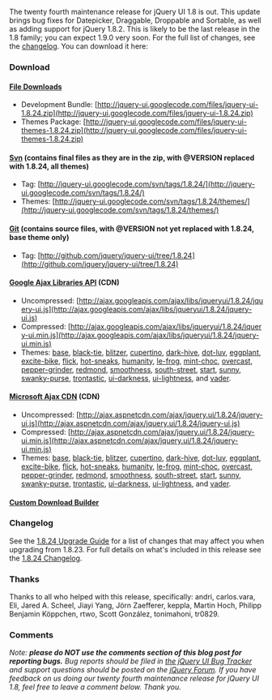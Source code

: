 The twenty fourth maintenance release for jQuery UI 1.8 is out. This
update brings bug fixes for Datepicker, Draggable, Droppable and
Sortable, as well as adding support for jQuery 1.8.2. This is likely to
be the last release in the 1.8 family; you can expect 1.9.0 very soon.
For the full list of changes, see
the [changelog](http://jqueryui.com/docs/Changelog/1.8.24). You can
download it here:

### Download

#### [File Downloads](http://code.google.com/p/jquery-ui/downloads/list)

-   Development
    Bundle: [http://jquery-ui.googlecode.com/files/jquery-ui-1.8.24.zip](http://jquery-ui.googlecode.com/files/jquery-ui-1.8.24.zip)
-   Themes
    Package: [http://jquery-ui.googlecode.com/files/jquery-ui-themes-1.8.24.zip](http://jquery-ui.googlecode.com/files/jquery-ui-themes-1.8.24.zip)

#### [Svn](http://code.google.com/p/jquery-ui/source/checkout) (contains final files as they are in the zip, with @VERSION replaced with 1.8.24, all themes)

-   Tag: [http://jquery-ui.googlecode.com/svn/tags/1.8.24/](http://jquery-ui.googlecode.com/svn/tags/1.8.24/)
-   Themes: [http://jquery-ui.googlecode.com/svn/tags/1.8.24/themes/](http://jquery-ui.googlecode.com/svn/tags/1.8.24/themes/)

#### [Git](http://github.com/jquery/jquery-ui/) (contains source files, with @VERSION not yet replaced with 1.8.24, base theme only)

-   Tag: [http://github.com/jquery/jquery-ui/tree/1.8.24](http://github.com/jquery/jquery-ui/tree/1.8.24)

#### [Google Ajax Libraries API](http://code.google.com/apis/libraries/devguide.html#jqueryUI) (CDN)

-   Uncompressed: [http://ajax.googleapis.com/ajax/libs/jqueryui/1.8.24/jquery-ui.js](http://ajax.googleapis.com/ajax/libs/jqueryui/1.8.24/jquery-ui.js)
-   Compressed: [http://ajax.googleapis.com/ajax/libs/jqueryui/1.8.24/jquery-ui.min.js](http://ajax.googleapis.com/ajax/libs/jqueryui/1.8.24/jquery-ui.min.js)
-   Themes:
    [base](http://ajax.googleapis.com/ajax/libs/jqueryui/1.8.24/themes/base/jquery-ui.css),
    [black-tie](http://ajax.googleapis.com/ajax/libs/jqueryui/1.8.24/themes/black-tie/jquery-ui.css),
    [blitzer](http://ajax.googleapis.com/ajax/libs/jqueryui/1.8.24/themes/blitzer/jquery-ui.css),
    [cupertino](http://ajax.googleapis.com/ajax/libs/jqueryui/1.8.24/themes/cupertino/jquery-ui.css),
    [dark-hive](http://ajax.googleapis.com/ajax/libs/jqueryui/1.8.24/themes/dark-hive/jquery-ui.css),
    [dot-luv](http://ajax.googleapis.com/ajax/libs/jqueryui/1.8.24/themes/dot-luv/jquery-ui.css),
    [eggplant](http://ajax.googleapis.com/ajax/libs/jqueryui/1.8.24/themes/eggplant/jquery-ui.css),
    [excite-bike](http://ajax.googleapis.com/ajax/libs/jqueryui/1.8.24/themes/excite-bike/jquery-ui.css),
    [flick](http://ajax.googleapis.com/ajax/libs/jqueryui/1.8.24/themes/flick/jquery-ui.css),
    [hot-sneaks](http://ajax.googleapis.com/ajax/libs/jqueryui/1.8.24/themes/hot-sneaks/jquery-ui.css),
    [humanity](http://ajax.googleapis.com/ajax/libs/jqueryui/1.8.24/themes/humanity/jquery-ui.css),
    [le-frog](http://ajax.googleapis.com/ajax/libs/jqueryui/1.8.24/themes/le-frog/jquery-ui.css),
    [mint-choc](http://ajax.googleapis.com/ajax/libs/jqueryui/1.8.24/themes/mint-choc/jquery-ui.css),
    [overcast](http://ajax.googleapis.com/ajax/libs/jqueryui/1.8.24/themes/overcast/jquery-ui.css),
    [pepper-grinder](http://ajax.googleapis.com/ajax/libs/jqueryui/1.8.24/themes/pepper-grinder/jquery-ui.css),
    [redmond](http://ajax.googleapis.com/ajax/libs/jqueryui/1.8.24/themes/redmond/jquery-ui.css),
    [smoothness](http://ajax.googleapis.com/ajax/libs/jqueryui/1.8.24/themes/smoothness/jquery-ui.css),
    [south-street](http://ajax.googleapis.com/ajax/libs/jqueryui/1.8.24/themes/south-street/jquery-ui.css),
    [start](http://ajax.googleapis.com/ajax/libs/jqueryui/1.8.24/themes/start/jquery-ui.css),
    [sunny](http://ajax.googleapis.com/ajax/libs/jqueryui/1.8.24/themes/sunny/jquery-ui.css),
    [swanky-purse](http://ajax.googleapis.com/ajax/libs/jqueryui/1.8.24/themes/swanky-purse/jquery-ui.css),
    [trontastic](http://ajax.googleapis.com/ajax/libs/jqueryui/1.8.24/themes/trontastic/jquery-ui.css),
    [ui-darkness](http://ajax.googleapis.com/ajax/libs/jqueryui/1.8.24/themes/ui-darkness/jquery-ui.css),
    [ui-lightness](http://ajax.googleapis.com/ajax/libs/jqueryui/1.8.24/themes/ui-lightness/jquery-ui.css),
    and
    [vader](http://ajax.googleapis.com/ajax/libs/jqueryui/1.8.24/themes/vader/jquery-ui.css).

#### [Microsoft Ajax CDN](http://www.asp.net/ajaxlibrary/cdn.ashx) (CDN)

-   Uncompressed: [http://ajax.aspnetcdn.com/ajax/jquery.ui/1.8.24/jquery-ui.js](http://ajax.aspnetcdn.com/ajax/jquery.ui/1.8.24/jquery-ui.js)
-   Compressed: [http://ajax.aspnetcdn.com/ajax/jquery.ui/1.8.24/jquery-ui.min.js](http://ajax.aspnetcdn.com/ajax/jquery.ui/1.8.24/jquery-ui.min.js)
-   Themes:
    [base](http://ajax.aspnetcdn.com/ajax/jquery.ui/1.8.24/themes/base/jquery-ui.css),
    [black-tie](http://ajax.aspnetcdn.com/ajax/jquery.ui/1.8.24/themes/black-tie/jquery-ui.css),
    [blitzer](http://ajax.aspnetcdn.com/ajax/jquery.ui/1.8.24/themes/blitzer/jquery-ui.css),
    [cupertino](http://ajax.aspnetcdn.com/ajax/jquery.ui/1.8.24/themes/cupertino/jquery-ui.css),
    [dark-hive](http://ajax.aspnetcdn.com/ajax/jquery.ui/1.8.24/themes/dark-hive/jquery-ui.css),
    [dot-luv](http://ajax.aspnetcdn.com/ajax/jquery.ui/1.8.24/themes/dot-luv/jquery-ui.css),
    [eggplant](http://ajax.aspnetcdn.com/ajax/jquery.ui/1.8.24/themes/eggplant/jquery-ui.css),
    [excite-bike](http://ajax.aspnetcdn.com/ajax/jquery.ui/1.8.24/themes/excite-bike/jquery-ui.css),
    [flick](http://ajax.aspnetcdn.com/ajax/jquery.ui/1.8.24/themes/flick/jquery-ui.css),
    [hot-sneaks](http://ajax.aspnetcdn.com/ajax/jquery.ui/1.8.24/themes/hot-sneaks/jquery-ui.css),
    [humanity](http://ajax.aspnetcdn.com/ajax/jquery.ui/1.8.24/themes/humanity/jquery-ui.css),
    [le-frog](http://ajax.aspnetcdn.com/ajax/jquery.ui/1.8.24/themes/le-frog/jquery-ui.css),
    [mint-choc](http://ajax.aspnetcdn.com/ajax/jquery.ui/1.8.24/themes/mint-choc/jquery-ui.css),
    [overcast](http://ajax.aspnetcdn.com/ajax/jquery.ui/1.8.24/themes/overcast/jquery-ui.css),
    [pepper-grinder](http://ajax.aspnetcdn.com/ajax/jquery.ui/1.8.24/themes/pepper-grinder/jquery-ui.css),
    [redmond](http://ajax.aspnetcdn.com/ajax/jquery.ui/1.8.24/themes/redmond/jquery-ui.css),
    [smoothness](http://ajax.aspnetcdn.com/ajax/jquery.ui/1.8.24/themes/smoothness/jquery-ui.css),
    [south-street](http://ajax.aspnetcdn.com/ajax/jquery.ui/1.8.24/themes/south-street/jquery-ui.css),
    [start](http://ajax.aspnetcdn.com/ajax/jquery.ui/1.8.24/themes/start/jquery-ui.css),
    [sunny](http://ajax.aspnetcdn.com/ajax/jquery.ui/1.8.24/themes/sunny/jquery-ui.css),
    [swanky-purse](http://ajax.aspnetcdn.com/ajax/jquery.ui/1.8.24/themes/swanky-purse/jquery-ui.css),
    [trontastic](http://ajax.aspnetcdn.com/ajax/jquery.ui/1.8.24/themes/trontastic/jquery-ui.css),
    [ui-darkness](http://ajax.aspnetcdn.com/ajax/jquery.ui/1.8.24/themes/ui-darkness/jquery-ui.css),
    [ui-lightness](http://ajax.aspnetcdn.com/ajax/jquery.ui/1.8.24/themes/ui-lightness/jquery-ui.css),
    and
    [vader](http://ajax.aspnetcdn.com/ajax/jquery.ui/1.8.24/themes/vader/jquery-ui.css).

#### [Custom Download Builder](http://jqueryui.com/download)

### Changelog

See the [1.8.24 Upgrade
Guide](http://jqueryui.com/docs/Upgrade_Guide/1.8.24) for a list of
changes that may affect you when upgrading from 1.8.23. For full details
on what's included in this release see the [1.8.24
Changelog](http://jqueryui.com/docs/Changelog/1.8.24).

### Thanks

Thanks to all who helped with this release, specifically: andri,
carlos.vara, Eli, Jared A. Scheel, Jiayi Yang, Jörn Zaefferer, keppla,
Martin Hoch, Philipp Benjamin Köppchen, rtwo, Scott González,
tonimahoni, tr0829.

### Comments

*Note: **please do NOT use the comments section of this blog post for
reporting bugs.** Bug reports should be filed in [the jQuery UI Bug
Tracker](http://bugs.jqueryui.com) and support questions should be
posted on the [jQuery Forum](http://forum.jquery.com).* *If you have
feedback on us doing our twenty fourth maintenance release for jQuery UI
1.8, feel free to leave a comment below. Thank you.*

